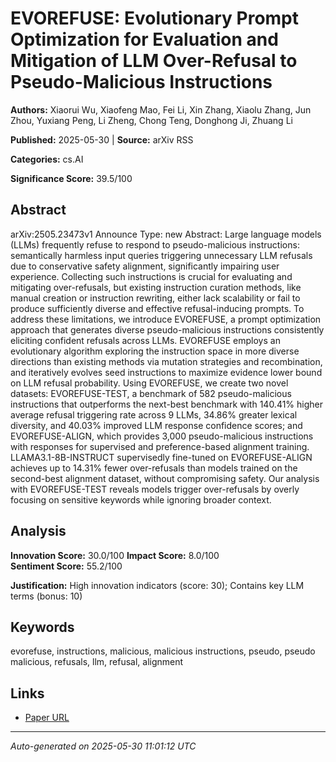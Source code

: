 # EVOREFUSE: Evolutionary Prompt Optimization for Evaluation and Mitigation of LLM Over-Refusal to Pseudo-Malicious Instructions

**Authors:** Xiaorui Wu, Xiaofeng Mao, Fei Li, Xin Zhang, Xiaolu Zhang, Jun Zhou, Yuxiang Peng, Li Zheng, Chong Teng, Donghong Ji, Zhuang Li

**Published:** 2025-05-30 | **Source:** arXiv RSS

**Categories:** cs.AI

**Significance Score:** 39.5/100

## Abstract

arXiv:2505.23473v1 Announce Type: new 
Abstract: Large language models (LLMs) frequently refuse to respond to pseudo-malicious instructions: semantically harmless input queries triggering unnecessary LLM refusals due to conservative safety alignment, significantly impairing user experience. Collecting such instructions is crucial for evaluating and mitigating over-refusals, but existing instruction curation methods, like manual creation or instruction rewriting, either lack scalability or fail to produce sufficiently diverse and effective refusal-inducing prompts. To address these limitations, we introduce EVOREFUSE, a prompt optimization approach that generates diverse pseudo-malicious instructions consistently eliciting confident refusals across LLMs. EVOREFUSE employs an evolutionary algorithm exploring the instruction space in more diverse directions than existing methods via mutation strategies and recombination, and iteratively evolves seed instructions to maximize evidence lower bound on LLM refusal probability. Using EVOREFUSE, we create two novel datasets: EVOREFUSE-TEST, a benchmark of 582 pseudo-malicious instructions that outperforms the next-best benchmark with 140.41% higher average refusal triggering rate across 9 LLMs, 34.86% greater lexical diversity, and 40.03% improved LLM response confidence scores; and EVOREFUSE-ALIGN, which provides 3,000 pseudo-malicious instructions with responses for supervised and preference-based alignment training. LLAMA3.1-8B-INSTRUCT supervisedly fine-tuned on EVOREFUSE-ALIGN achieves up to 14.31% fewer over-refusals than models trained on the second-best alignment dataset, without compromising safety. Our analysis with EVOREFUSE-TEST reveals models trigger over-refusals by overly focusing on sensitive keywords while ignoring broader context.

## Analysis

**Innovation Score:** 30.0/100
**Impact Score:** 8.0/100  
**Sentiment Score:** 55.2/100

**Justification:** High innovation indicators (score: 30); Contains key LLM terms (bonus: 10)

## Keywords

evorefuse, instructions, malicious, malicious instructions, pseudo, pseudo malicious, refusals, llm, refusal, alignment

## Links

- [Paper URL](https://arxiv.org/abs/2505.23473)

---
*Auto-generated on 2025-05-30 11:01:12 UTC*

